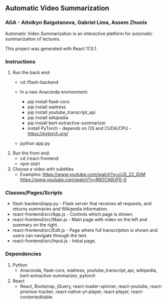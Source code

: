 <!-- ## To run the application:

1. Run the backend:
    * cd /flask-backend
    * In a new conda environment:
	    * pip install flask-cors
	    * pip install waitress
	    * pip install youtube_transcript_api
	    * pip install wikipedia
	    * pip install bert-extractive-summarizer
	    * install pytorch - depends on OS and CUDA/CPU - https://pytorch.org/
    * python app.py
2. Run the frontend:
    * cd ../react-frontend
    * npm start 
    
3. Video must have captions  -->

## Automatic Video Summarization

### AGA - Aitolkyn Baigutanova, Gabriel Lima, Assem Zhunis

Automatic Video Summarization is an interactive platform for automatic summarization of lectures.

This project was generated with React 17.0.1.

### Instructions
 1. Run the back end:
	* cd /flash-backend
	* In a new Anaconda environment:
		- pip install flask-cors
	    - pip install waitress
	    - pip install youtube_transcript_api
	    - pip install wikipedia
	    - pip install bert-extractive-summarizer
	    - install PyTorch - depends on OS and CUDA/CPU - https://pytorch.org/

	* python app.py
2. Run the front end:
    * cd /react-frontend
    * npm start 
3. Choose a video with subtitles
	- Examples: https://www.youtube.com/watch?v=cUS_22_lDiM
		    https://www.youtube.com/watch?v=R9OCA6UFE-0

### Classes/Pages/Scripts

* flash-backend/app.py - Flask server that receives all requests, and returns summaries and Wikipedia information.
* react-frontend/src/App.js - Controls which page is shown.
* react-frontend/src/Main.js - Main page with video on the left and summary on the right.
* react-frontend/src/Edit.js - Page where full transcription is shown and users can navigate through the text.
* react-frontend/src/Input.js - Initial page.



### Dependencies
1) Python
	* Anaconda, flask-cors, waitress, youtube_transcript_api, wikipedia, bert-extractive-summarizer, pytorch
2) React
	* React, Bootstrap, jQuery, react-loader-spinner, react-youtube, react-promise-tracker, react-native-yt-player, react-player, react-contenteditable

